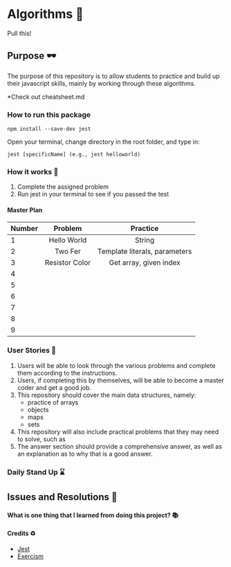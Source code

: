 # Algorithms :rocket:

Pull this!

## Purpose :dark_sunglasses:

The purpose of this repository is to allow students to practice and build up their javascript skills, mainly by working through these algorithms.

*Check out cheatsheet.md

### How to run this package

```
npm install --save-dev jest
```
Open your terminal, change directory in the root folder, and type in: 
```
jest [specificName] (e.g., jest helloworld) 
```

### How it works :open_book:

1. Complete the assigned problem
2. Run jest in your terminal to see if you passed the test

#### Master Plan

| Number |    Problem     |           Practice            |
| ------ | :------------: | :---------------------------: |
| 1      |  Hello World   |            String             |
| 2      |    Two Fer     | Template literals, parameters |
| 3      | Resistor Color |    Get array, given index     |
| 4      |                |                               |
| 5      |                |                               |
| 6      |                |                               |
| 7      |                |                               |
| 8      |                |                               |
| 9      |                |                               |

### User Stories :telescope:

1. Users will be able to look through the various problems and complete them according to the instructions.
2. Users, if completing this by themselves, will be able to become a master coder and get a good job.
3. This repository should cover the main data structures, namely:
   - practice of arrays
   - objects
   - maps
   - sets
4. This repository will also include practical problems that they may need to solve, such as
5. The answer section should provide a comprehensive answer, as well as an explanation as to why that is a good answer.

### Daily Stand Up :hourglass:

## Issues and Resolutions :flashlight:

#### What is one thing that I learned from doing this project? :books:

#### Credits :recycle:

- [Jest](https://jestjs.io/)
- [Exercism](https://exercism.io/)
